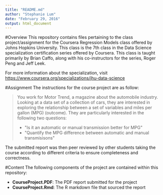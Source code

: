 ```yaml
---
title: "README.md"
author: "Stephanie Lum"
date: "February 29, 2016"
output: html_document
---
```


#Overview
This repository contains files pertaining to the class project/assignment for the Coursera Regression Models class offered by Johns Hopkins University. This class is the 7th class in the Data Science specialization certification series offered by Coursera. This class is taught primarily by Brian Caffo, along with his co-instructors for the series, Roger Peng and Jeff Leek.  

For more information about the specialization, visit https://www.coursera.org/specializations/jhu-data-science  

#Assignment
The instructions for the course project are as follow:  

>You work for Motor Trend, a magazine about the automobile industry. Looking at a data set of a collection of cars, they are interested in exploring the relationship between a set of variables and miles per gallon (MPG) (outcome). They are particularly interested in the following two questions:  
>
> * "Is it an automatic or manual transmission better for MPG"  
> * "Quantify the MPG difference between automatic and manual transmisisons"  

The submitted report was then peer reviewed by other students taking the course according to different criteria to ensure completeness and correctness.  

#Content
The following components of the project are contained within this repository:  

* __CourseProject.PDF__: The PDF report submitted for the project  
* __CourseProject.Rmd__: The R markdown file that sourced the report 